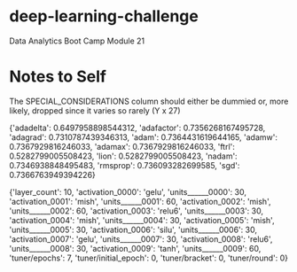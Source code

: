 # deep-learning-challenge
Data Analytics Boot Camp Module 21

# Notes to Self
The SPECIAL_CONSIDERATIONS column should either be dummied or, more likely, dropped since it varies so rarely (Y x 27)

{'adadelta': 0.6497958898544312,
 'adafactor': 0.7356268167495728,
 'adagrad': 0.7310787439346313,
 'adam': 0.7364431619644165,
 'adamw': 0.7367929816246033,
 'adamax': 0.7367929816246033,
 'ftrl': 0.5282799005508423,
 'lion': 0.5282799005508423,
 'nadam': 0.7346938848495483,
 'rmsprop': 0.736093282699585,
 'sgd': 0.7366763949394226}
 
 
 
 
 
 {'layer_count': 10, 'activation_0000': 'gelu', 'units______0000': 30, 'activation_0001': 'mish', 'units______0001': 60, 'activation_0002': 'mish', 'units______0002': 60, 'activation_0003': 'relu6', 'units______0003': 30, 'activation_0004': 'mish', 'units______0004': 30, 'activation_0005': 'mish', 'units______0005': 30, 'activation_0006': 'silu', 'units______0006': 30, 'activation_0007': 'gelu', 'units______0007': 30, 'activation_0008': 'relu6', 'units______0008': 30, 'activation_0009': 'tanh', 'units______0009': 60, 'tuner/epochs': 7, 'tuner/initial_epoch': 0, 'tuner/bracket': 0, 'tuner/round': 0}